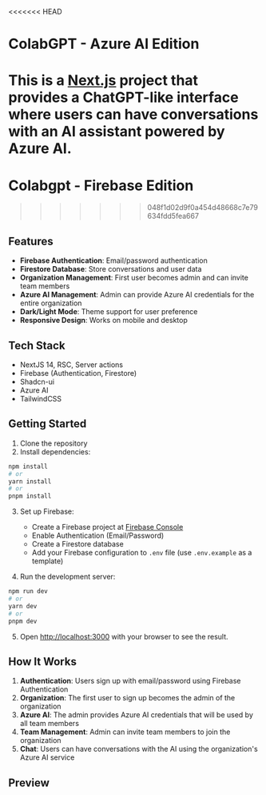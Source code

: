 <<<<<<< HEAD
# ColabGPT - Azure AI Edition

This is a [Next.js](https://nextjs.org/) project that provides a ChatGPT-like interface where users can have conversations with an AI assistant powered by Azure AI.
=======
# Colabgpt - Firebase Edition


>>>>>>> 048f1d02d9f0a454d48668c7e79634fdd5fea667

## Features

- **Firebase Authentication**: Email/password authentication
- **Firestore Database**: Store conversations and user data
- **Organization Management**: First user becomes admin and can invite team members
- **Azure AI Management**: Admin can provide Azure AI credentials for the entire organization
- **Dark/Light Mode**: Theme support for user preference
- **Responsive Design**: Works on mobile and desktop

## Tech Stack

- NextJS 14, RSC, Server actions
- Firebase (Authentication, Firestore)
- Shadcn-ui
- Azure AI
- TailwindCSS

## Getting Started

1. Clone the repository
2. Install dependencies:

```bash
npm install
# or
yarn install
# or
pnpm install
```

3. Set up Firebase:
   - Create a Firebase project at [Firebase Console](https://console.firebase.google.com/)
   - Enable Authentication (Email/Password)
   - Create a Firestore database
   - Add your Firebase configuration to `.env` file (use `.env.example` as a template)

4. Run the development server:

```bash
npm run dev
# or
yarn dev
# or
pnpm dev
```

5. Open [http://localhost:3000](http://localhost:3000) with your browser to see the result.

## How It Works

1. **Authentication**: Users sign up with email/password using Firebase Authentication
2. **Organization**: The first user to sign up becomes the admin of the organization
3. **Azure AI**: The admin provides Azure AI credentials that will be used by all team members
4. **Team Management**: Admin can invite team members to join the organization
5. **Chat**: Users can have conversations with the AI using the organization's Azure AI service

## Preview

